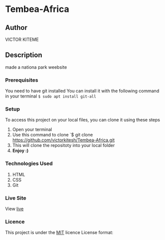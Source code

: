 # Tembea-Africa
## Author
VICTOR KITEME
## Description
made a nationa park weebsite
### Prerequisites
You need to have git installed
You can install it with the following command in your terminal
`$ sudo apt install git-all`
### Setup
To access this project on your local files, you can clone it using these steps
1. Open your terminal
1. Use this command to clone `$ git clone  https://github.com/victorkitesh/Tembea-Africa.git
1. This will clone the repositoty into your local folder
1. __Enjoy :)__
### Technologies Used
1. HTML
1. CSS
1. Git
### Live Site
View [live](https://prod.liveshare.vsengsaas.visualstudio.com/join?71491C88D43C94382D3BBC225A911437336E)
### Licence
This project is under the [MIT](LICENSE) licence
License format:
